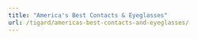 ```yaml
---
title: "America's Best Contacts & Eyeglasses"
url: /tigard/americas-best-contacts-and-eyeglasses/
---
```

